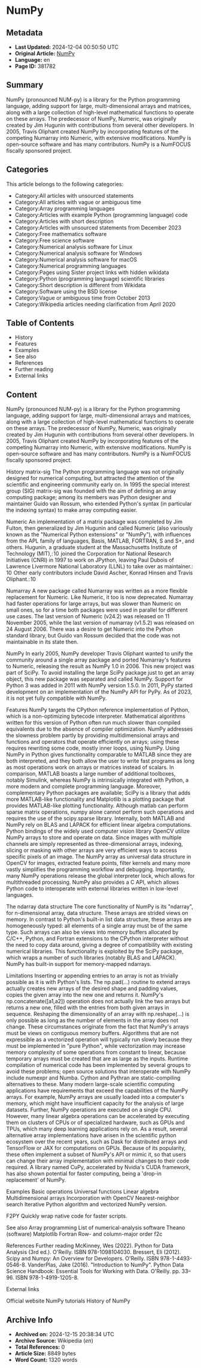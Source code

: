 # NumPy

## Metadata
- **Last Updated:** 2024-12-04 00:50:50 UTC
- **Original Article:** [NumPy](https://en.wikipedia.org/wiki/NumPy)
- **Language:** en
- **Page ID:** 381782

## Summary
NumPy (pronounced  NUM-py) is a library for the Python programming language, adding support for large, multi-dimensional arrays and matrices, along with a large collection of high-level mathematical functions to operate on these arrays. The predecessor of NumPy, Numeric, was originally created by Jim Hugunin with contributions from several other developers. In 2005, Travis Oliphant created NumPy by incorporating features of the competing Numarray into Numeric, with extensive modifications. NumPy is open-source software and has many contributors. NumPy is a NumFOCUS fiscally sponsored project.

## Categories
This article belongs to the following categories:

- Category:All articles with unsourced statements
- Category:All articles with vague or ambiguous time
- Category:Array programming languages
- Category:Articles with example Python (programming language) code
- Category:Articles with short description
- Category:Articles with unsourced statements from December 2023
- Category:Free mathematics software
- Category:Free science software
- Category:Numerical analysis software for Linux
- Category:Numerical analysis software for Windows
- Category:Numerical analysis software for macOS
- Category:Numerical programming languages
- Category:Pages using Sister project links with hidden wikidata
- Category:Python (programming language) scientific libraries
- Category:Short description is different from Wikidata
- Category:Software using the BSD license
- Category:Vague or ambiguous time from October 2013
- Category:Wikipedia articles needing clarification from April 2020

## Table of Contents

- History
- Features
- Examples
- See also
- References
- Further reading
- External links

## Content

NumPy (pronounced  NUM-py) is a library for the Python programming language, adding support for large, multi-dimensional arrays and matrices, along with a large collection of high-level mathematical functions to operate on these arrays. The predecessor of NumPy, Numeric, was originally created by Jim Hugunin with contributions from several other developers. In 2005, Travis Oliphant created NumPy by incorporating features of the competing Numarray into Numeric, with extensive modifications. NumPy is open-source software and has many contributors. NumPy is a NumFOCUS fiscally sponsored project.

History
matrix-sig
The Python programming language was not originally designed for numerical computing, but attracted the attention of the scientific and engineering community early on. In 1995 the special interest group (SIG) matrix-sig was founded with the aim of defining an array computing package; among its members was Python designer and maintainer Guido van Rossum, who extended Python's syntax (in particular the indexing syntax) to make array computing easier.

Numeric
An implementation of a matrix package was completed by Jim Fulton, then generalized by Jim Hugunin and called Numeric (also variously known as the "Numerical Python extensions" or "NumPy"), with influences from the APL family of languages, Basis, MATLAB, FORTRAN, S and S+, and others.
Hugunin, a graduate student at the Massachusetts Institute of Technology (MIT),: 10  joined the Corporation for National Research Initiatives (CNRI) in 1997 to work on JPython, leaving Paul Dubois of Lawrence Livermore National Laboratory (LLNL) to take over as maintainer.: 10  Other early contributors include David Ascher, Konrad Hinsen and Travis Oliphant.: 10

Numarray
A new package called Numarray was written as a more flexible replacement for Numeric. Like Numeric, it too is now deprecated. Numarray had faster operations for large arrays, but was slower than Numeric on small ones, so for a time both packages were used in parallel for different use cases. The last version of Numeric (v24.2) was released on 11 November 2005, while the last version of numarray (v1.5.2) was released on 24 August 2006.
There was a desire to get Numeric into the Python standard library, but Guido van Rossum decided that the code was not maintainable in its state then.

NumPy
In early 2005, NumPy developer Travis Oliphant wanted to unify the community around a single array package and ported Numarray's features to Numeric, releasing the result as NumPy 1.0 in 2006. This new project was part of SciPy. To avoid installing the large SciPy package just to get an array object, this new package was separated and called NumPy. Support for Python 3 was added in 2011 with NumPy version 1.5.0.
In 2011, PyPy started development on an implementation of the NumPy API for PyPy. As of 2023, it is not yet fully compatible with NumPy.

Features
NumPy targets the CPython reference implementation of Python, which is a non-optimizing bytecode interpreter. Mathematical algorithms written for this version of Python often run much slower than compiled equivalents due to the absence of compiler optimization. NumPy addresses the slowness problem partly by providing multidimensional arrays and functions and operators that operate efficiently on arrays; using these requires rewriting some code, mostly inner loops, using NumPy.
Using NumPy in Python gives functionality comparable to MATLAB since they are both interpreted, and they both allow the user to write fast programs as long as most operations work on arrays or matrices instead of scalars. In comparison, MATLAB boasts a large number of additional toolboxes, notably Simulink, whereas NumPy is intrinsically integrated with Python, a more modern and complete programming language. Moreover, complementary Python packages are available; SciPy is a library that adds more MATLAB-like functionality and Matplotlib is a plotting package that provides MATLAB-like plotting functionality. Although matlab can perform sparse matrix operations, numpy alone cannot perform such operations and requires the use of the scipy.sparse library. Internally, both MATLAB and NumPy rely on BLAS and LAPACK for efficient linear algebra computations.
Python bindings of the widely used computer vision library OpenCV utilize NumPy arrays to store and operate on data.
Since images with multiple channels are simply represented as three-dimensional arrays, indexing, slicing or masking with other arrays are very efficient ways to access specific pixels of an image.
The NumPy array as universal data structure in OpenCV for images, extracted feature points, filter kernels and many more vastly simplifies the programming workflow and debugging.
Importantly, many NumPy operations release the global interpreter lock, which allows for multithreaded processing.
NumPy also provides a C API, which allows Python code to interoperate with external libraries written in low-level languages.

The ndarray data structure
The core functionality of NumPy is its "ndarray", for n-dimensional array, data structure. These arrays are strided views on memory. In contrast to Python's built-in list data structure, these arrays are homogeneously typed: all elements of a single array must be of the same type.
Such arrays can also be views into memory buffers allocated by C/C++, Python, and Fortran extensions to the CPython interpreter without the need to copy data around, giving a degree of compatibility with existing numerical libraries. This functionality is exploited by the SciPy package, which wraps a number of such libraries (notably BLAS and LAPACK). NumPy has built-in support for memory-mapped ndarrays.

Limitations
Inserting or appending entries to an array is not as trivially possible as it is with Python's lists.
The np.pad(...) routine to extend arrays actually creates new arrays of the desired shape and padding values, copies the given array into the new one and returns it.
NumPy's np.concatenate([a1,a2]) operation does not actually link the two arrays but returns a new one, filled with the entries from both given arrays in sequence.
Reshaping the dimensionality of an array with np.reshape(...) is only possible as long as the number of elements in the array does not change.
These circumstances originate from the fact that NumPy's arrays must be views on contiguous memory buffers.
Algorithms that are not expressible as a vectorized operation will typically run slowly because they must be implemented in "pure Python", while vectorization may increase memory complexity of some operations from constant to linear, because temporary arrays must be created that are as large as the inputs. Runtime compilation of numerical code has been implemented by several groups to avoid these problems; open source solutions that interoperate with NumPy include numexpr and Numba. Cython and Pythran are static-compiling alternatives to these.
Many modern large-scale scientific computing applications have requirements that exceed the capabilities of the NumPy arrays.
For example, NumPy arrays are usually loaded into a computer's memory, which might have insufficient capacity for the analysis of large datasets.
Further, NumPy operations are executed on a single CPU.
However, many linear algebra operations can be accelerated by executing them on clusters of CPUs or of specialized hardware, such as GPUs and TPUs, which many deep learning applications rely on.
As a result, several alternative array implementations have arisen in the scientific python ecosystem over the recent years, such as Dask for distributed arrays and TensorFlow or JAX for computations on GPUs.
Because of its popularity, these often implement a subset of NumPy's API or mimic it, so that users can change their array implementation with minimal changes to their code required. A library named CuPy, accelerated by Nvidia's CUDA framework, has also shown potential for faster computing, being a 'drop-in replacement' of NumPy.

Examples
Basic operations
Universal functions
Linear algebra
Multidimensional arrays
Incorporation with OpenCV
Nearest-neighbor search
Iterative Python algorithm and vectorized NumPy version.

F2PY
Quickly wrap native code for faster scripts.

See also
Array programming
List of numerical-analysis software
Theano (software)
Matplotlib
Fortran
Row- and column-major order
f2c

References
Further reading
McKinney, Wes (2022). Python for Data Analysis (3rd ed.). O'Reilly. ISBN 978-1098104030.
Bressert, Eli (2012). Scipy and Numpy: An Overview for Developers. O'Reilly. ISBN 978-1-4493-0546-8.
VanderPlas, Jake (2016). "Introduction to NumPy". Python Data Science Handbook: Essential Tools for Working with Data. O'Reilly. pp. 33–96. ISBN 978-1-4919-1205-8.

External links

Official website 
NumPy tutorials
History of NumPy

## Archive Info
- **Archived on:** 2024-12-15 20:38:34 UTC
- **Archive Source:** Wikipedia (_en_)
- **Total References:** 0
- **Article Size:** 8849 bytes
- **Word Count:** 1320 words

